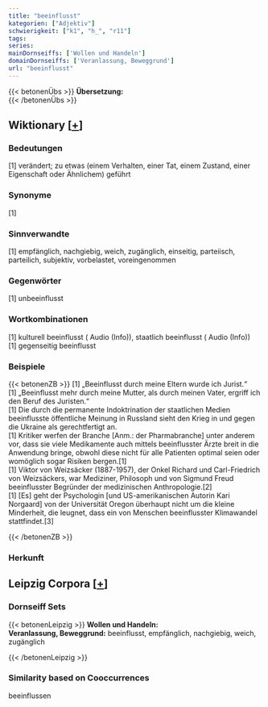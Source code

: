 ```yaml
---
title: "beeinflusst"
kategorien: ["Adjektiv"]
schwierigkeit: ["k1", "h_", "r11"]
tags:
series:
mainDornseiffs: ['Wollen und Handeln']
domainDornseiffs: ['Veranlassung, Beweggrund']
url: "beeinflusst"
---
```


{{< betonenÜbs >}}
**Übersetzung:**  
{{< /betonenÜbs >}}

## Wiktionary [[+](https://de.wiktionary.org/wiki/beeinflusst)]

### Bedeutungen
[1] verändert; zu etwas (einem Verhalten, einer Tat, einem Zustand, einer Eigenschaft oder Ähnlichem) geführt  

### Synonyme
[1]  

### Sinnverwandte
[1] empfänglich, nachgiebig, weich, zugänglich, einseitig, parteiisch, parteilich, subjektiv, vorbelastet, voreingenommen  

### Gegenwörter
[1] unbeeinflusst  

### Wortkombinationen
[1] kulturell beeinflusst ( Audio (Info)), staatlich beeinflusst ( Audio (Info))  
[1] gegenseitig beeinflusst  

### Beispiele
{{< betonenZB >}}
[1] „Beeinflusst durch meine Eltern wurde ich Jurist.“  
[1] „Beeinflusst mehr durch meine Mutter, als durch meinen Vater, ergriff ich den Beruf des Juristen.“  
[1] Die durch die permanente Indoktrination der staatlichen Medien beeinflusste öffentliche Meinung in Russland sieht den Krieg in und gegen die Ukraine als gerechtfertigt an.  
[1] Kritiker werfen der Branche [Anm.: der Pharmabranche] unter anderem vor, dass sie viele Medikamente auch mittels beeinflusster Ärzte breit in die Anwendung bringe, obwohl diese nicht für alle Patienten optimal seien oder womöglich sogar Risiken bergen.[1]  
[1] Viktor von Weizsäcker (1887-1957), der Onkel Richard und Carl-Friedrich von Weizsäckers, war Mediziner, Philosoph und von Sigmund Freud beeinflusster Begründer der medizinischen Anthropologie.[2]  
[1] [Es] geht der Psychologin [und US-amerikanischen Autorin Kari Norgaard] von der Universität Oregon überhaupt nicht um die kleine Minderheit, die leugnet, dass ein von Menschen beeinflusster Klimawandel stattfindet.[3]  

{{< /betonenZB >}}
### Herkunft
  


## Leipzig Corpora [[+](https://corpora.uni-leipzig.de/en/res?word=beeinflusst&corpusId=deu_newscrawl-public_2018)]

### Dornseiff Sets
{{< betonenLeipzig >}}
**Wollen und Handeln:**  
**Veranlassung, Beweggrund:** beeinflusst, empfänglich, nachgiebig, weich, zugänglich  

{{< /betonenLeipzig >}}

### Similarity based on Cooccurrences
beeinflussen

